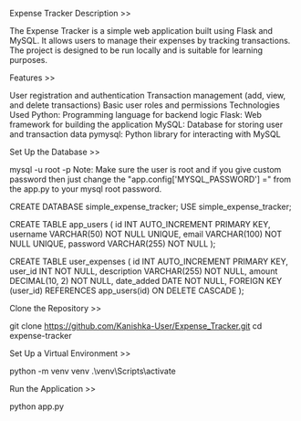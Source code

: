 Expense Tracker
Description >>

The Expense Tracker is a simple web application built using Flask and MySQL. It allows users to manage their expenses by tracking transactions. The project is designed to be run locally and is suitable for learning purposes.

Features >>

User registration and authentication
Transaction management (add, view, and delete transactions)
Basic user roles and permissions
Technologies Used
Python: Programming language for backend logic
Flask: Web framework for building the application
MySQL: Database for storing user and transaction data
pymysql: Python library for interacting with MySQL


Set Up the Database >>

mysql -u root -p 
Note: Make sure the user is root and if you give custom password then just change the "app.config['MYSQL_PASSWORD'] =" from the app.py to your mysql root password.

CREATE DATABASE simple_expense_tracker;
USE simple_expense_tracker;

CREATE TABLE app_users (
    id INT AUTO_INCREMENT PRIMARY KEY,
    username VARCHAR(50) NOT NULL UNIQUE,
    email VARCHAR(100) NOT NULL UNIQUE,
    password VARCHAR(255) NOT NULL
);

CREATE TABLE user_expenses (
    id INT AUTO_INCREMENT PRIMARY KEY,
    user_id INT NOT NULL,
    description VARCHAR(255) NOT NULL,
    amount DECIMAL(10, 2) NOT NULL,
    date_added DATE NOT NULL,
    FOREIGN KEY (user_id) REFERENCES app_users(id) ON DELETE CASCADE
);

Clone the Repository >>

git clone https://github.com/Kanishka-User/Expense_Tracker.git
cd expense-tracker

Set Up a Virtual Environment >>

python -m venv venv
.\venv\Scripts\activate

Run the Application >>

python app.py
